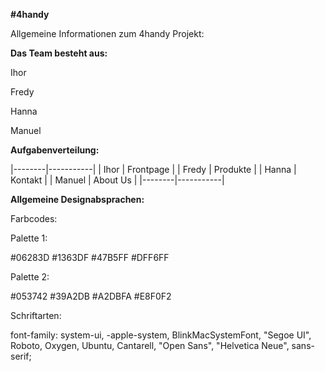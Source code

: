 **#4handy**

Allgemeine Informationen zum 4handy Projekt:

**Das Team besteht aus:**

Ihor

Fredy

Hanna

Manuel


**Aufgabenverteilung:**

|--------|-----------|
| Ihor   | Frontpage |
| Fredy  | Produkte  |
| Hanna  | Kontakt   |
| Manuel | About Us  |
|--------|-----------|


**Allgemeine Designabsprachen:**

Farbcodes:

Palette 1:

#06283D
#1363DF
#47B5FF
#DFF6FF

Palette 2:

#053742
#39A2DB
#A2DBFA
#E8F0F2


Schriftarten:

font-family: system-ui, -apple-system, BlinkMacSystemFont, "Segoe UI", Roboto, Oxygen, Ubuntu, Cantarell, "Open Sans", "Helvetica Neue", sans-serif;
